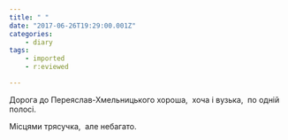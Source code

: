 ```yaml
---
title: " "
date: "2017-06-26T19:29:00.001Z"
categories:
    - diary
tags:
    - imported
    - r:eviewed

---
```


Дорога до Переяслав-Хмельницького хороша,  хоча і вузька,  по одній полосі.

Місцями трясучка,  але небагато.

